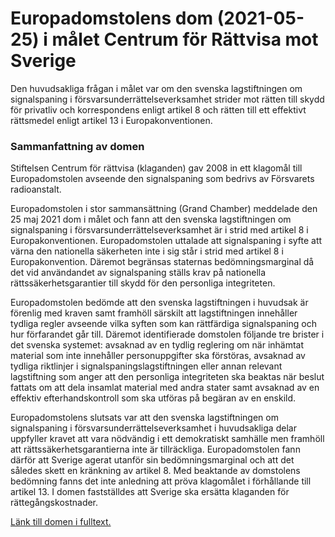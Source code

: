 # Europadomstolens dom (2021-05-25) i målet Centrum för Rättvisa mot Sverige

Den huvudsakliga frågan i målet var om den svenska lagstiftningen om signalspaning i försvarsunderrättelseverksamhet strider mot rätten till skydd för privatliv och korrespondens enligt artikel 8 och rätten till ett effektivt rättsmedel enligt artikel 13 i Europakonventionen.


### Sammanfattning av domen

Stiftelsen Centrum för rättvisa (klaganden) gav 2008 in ett klagomål till Europadomstolen avseende den signalspaning som bedrivs av Försvarets radioanstalt.

Europadomstolen i stor sammansättning (Grand Chamber) meddelade den 25 maj 2021 dom i målet och fann att den svenska lagstiftningen om signalspaning i försvarsunderrättelseverksamhet är i strid med artikel 8 i Europakonventionen. Europadomstolen uttalade att signalspaning i syfte att värna den nationella säkerheten inte i sig står i strid med artikel 8 i Europakonvention. Däremot begränsas staternas bedömningsmarginal då det vid användandet av signalspaning ställs krav på nationella rättssäkerhetsgarantier till skydd för den personliga integriteten.

Europadomstolen bedömde att den svenska lagstiftningen i huvudsak är förenlig med kraven samt framhöll särskilt att lagstiftningen innehåller tydliga regler avseende vilka syften som kan rättfärdiga signalspaning och hur förfarandet går till. Däremot identifierade domstolen följande tre brister i det svenska systemet: avsaknad av en tydlig reglering om när inhämtat material som inte innehåller personuppgifter ska förstöras, avsaknad av tydliga riktlinjer i signalspaningslagstiftningen eller annan relevant lagstiftning som anger att den personliga integriteten ska beaktas när beslut fattats om att dela insamlat material med andra stater samt avsaknad av en effektiv efterhandskontroll som ska utföras på begäran av en enskild.

Europadomstolens slutsats var att den svenska lagstiftningen om signalspaning i försvarsunderrättelseverksamhet i huvudsakliga delar uppfyller kravet att vara nödvändig i ett demokratiskt samhälle men framhöll att rättssäkerhetsgarantierna inte är tillräckliga. Europadomstolen fann därför att Sverige agerat utanför sin bedömningsmarginal och att det således skett en kränkning av artikel 8\. Med beaktande av domstolens bedömning fanns det inte anledning att pröva klagomålet i förhållande till artikel 13\. I domen fastställdes att Sverige ska ersätta klaganden för rättegångskostnader.

[Länk till domen i fulltext.](https://hudoc.echr.coe.int/eng#{%22itemid%22:[%22001-210078%22]} "Länk till domen i fulltext")
